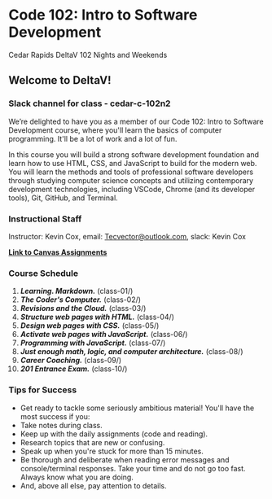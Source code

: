 # Code 102: Intro to Software Development

Cedar Rapids DeltaV 102 Nights and Weekends 


## Welcome to DeltaV!

### Slack channel for class  - cedar-c-102n2

We’re delighted to have you as a member of our Code 102: Intro to Software Development course, where you'll learn the basics of computer programming. It'll be a lot of work and a lot of fun.

In this course you will build a strong software development foundation and learn how to use HTML, CSS, and JavaScript to build for the modern web. You will learn the methods and tools of professional software developers through studying computer science concepts and utilizing contemporary development technologies, including VSCode, Chrome (and its developer tools),  Git, GitHub, and Terminal.

### Instructional Staff

Instructor: Kevin Cox,  email: Tecvector@outlook.com, slack: Kevin Cox


**[Link to Canvas Assignments](https://canvas.instructure.com/courses/2321932)**

### Course Schedule

1. ***Learning. Markdown.*** (class-01/)
1. ***The Coder's Computer.*** (class-02/)
1. ***Revisions and the Cloud.*** (class-03/)
1. ***Structure web pages with HTML.*** (class-04/)
1. ***Design web pages with CSS.*** (class-05/)
1. ***Activate web pages with JavaScript.*** (class-06/)
1. ***Programming with JavaScript.*** (class-07/)
1. ***Just enough math, logic, and computer architecture.*** (class-08/)
1. ***Career Coaching.*** (class-09/)
1. ***201 Entrance Exam.*** (class-10/)

### Tips for Success

- Get ready to tackle some seriously ambitious material! You'll have the most success if you:
- Take notes during class.
- Keep up with the daily assignments (code and reading).
- Research topics that are new or confusing.
- Speak up when you're stuck for more than 15 minutes.
- Be thorough and deliberate when reading error messages and console/terminal responses. Take your time and do not go too fast. Always know what you are doing.
- And, above all else, pay attention to details.
